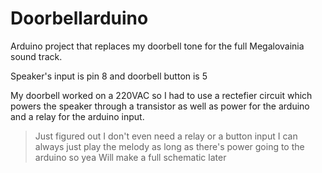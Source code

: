 # Doorbellarduino
Arduino project that replaces my doorbell tone for the full Megalovainia sound track.

Speaker's input is pin 8 and doorbell button is 5

My doorbell worked on a 220VAC so I had to use a rectefier circuit which powers the speaker through a transistor as well as power for the arduino and a relay for the arduino input.

> Just figured out I don't even need a relay or a button input I can always just play the melody as long as there's power going to the arduino so yea
Will make a full schematic later
